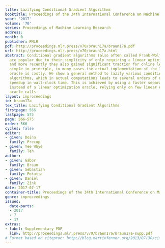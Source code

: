```yaml
---
title: Lazifying Conditional Gradient Algorithms
booktitle: Proceedings of the 34th International Conference on Machine Learning
year: '2017'
volume: '70'
series: Proceedings of Machine Learning Research
address: 
month: 0
publisher: PMLR
pdf: http://proceedings.mlr.press/v70/braun17a/braun17a.pdf
url: http://proceedings.mlr.press/v70/braun17a.html
abstract: Conditional gradient algorithms (also often called Frank-Wolfe algorithms)
  are popular due to their simplicity of only requiring a linear optimization oracle
  and more recently they also gained significant traction for online learning. While
  simple in principle, in many cases the actual implementation of the linear optimization
  oracle is costly. We show a general method to lazify various conditional gradient
  algorithms, which in actual computations leads to several orders of magnitude of
  speedup in wall-clock time. This is achieved by using a faster separation oracle
  instead of a linear optimization oracle, relying only on few linear optimization
  oracle calls.
layout: inproceedings
id: braun17a
tex_title: Lazifying Conditional Gradient Algorithms
firstpage: 566
lastpage: 575
page: 566-575
order: 566
cycles: false
editor:
- given: Doina
  family: Precup
- given: Yee Whye
  family: Teh
author:
- given: Gábor
  family: Braun
- given: Sebastian
  family: Pokutta
- given: Daniel
  family: Zink
date: 2017-07-17
container-title: Proceedings of the 34th International Conference on Machine Learning
genre: inproceedings
issued:
  date-parts:
  - 2017
  - 7
  - 17
extras:
- label: Supplementary PDF
  link: http://proceedings.mlr.press/v70/braun17a/braun17a-supp.pdf
# Format based on citeproc: http://blog.martinfenner.org/2013/07/30/citeproc-yaml-for-bibliographies/
---
```

